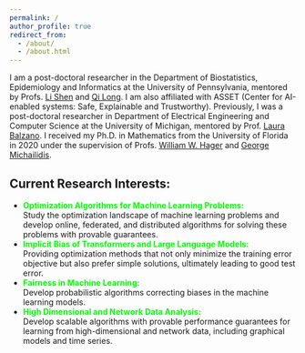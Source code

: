 ```yaml
---
permalink: /
author_profile: true
redirect_from: 
  - /about/
  - /about.html
---
```


I am a post-doctoral researcher in the Department of Biostatistics, Epidemiology and Informatics at the University of Pennsylvania, mentored by Profs. [Li Shen](https://www.med.upenn.edu/apps/faculty/index.php/g275/p9075258) and [Qi Long](https://www.med.upenn.edu/apps/faculty/index.php/g275/p8939931).  I am also affiliated with ASSET (Center for AI-enabled systems: Safe, Explainable and Trustworthy). Previously, I was a  post-doctoral researcher in Department of Electrical Engineering and Computer Science at the University of Michigan, mentored by Prof. [Laura Balzano](https://web.eecs.umich.edu/~girasole/). I received my Ph.D. in Mathematics from the University of Florida in 2020 under the supervision of Profs. [William W. Hager](https://people.clas.ufl.edu/hager/) and [George Michailidis](https://informatics.research.ufl.edu/homepage-2/about-us/michailidis.html).

<h2>Current Research Interests:</h2>
<ul>
  <li><strong style="color: #00FF00;">Optimization Algorithms for Machine Learning Problems:</strong><br>Study the optimization landscape of machine learning problems and develop online, federated, and distributed algorithms for solving these problems with provable guarantees.</li>
  <li><strong style="color: #00FF00;">Implicit Bias of Transformers and Large Language Models:</strong><br>Providing optimization methods that not only minimize the training error objective but also prefer simple solutions, ultimately leading to good test error.</li>
  <li><strong style="color: #00FF00;">Fairness in Machine Learning:</strong><br>Develop probabilistic algorithms correcting biases in the machine learning models.</li>
  <li><strong style="color: #00FF00;">High Dimensional and Network Data Analysis:</strong><br>Develop scalable algorithms with provable performance guarantees for learning from high-dimensional and network data, including graphical models and time series.</li>
</ul>
